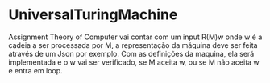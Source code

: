 # UniversalTuringMachine
Assignment Theory of Computer
vai contar com um input R(M)w onde w é a cadeia a ser processada por M, a representação da máquina deve ser feita através de um Json por exemplo. Com as definições da maquina, ela será implementada e o w vai ser verificado, se M aceita w, ou se M não aceita w e entra em loop.
